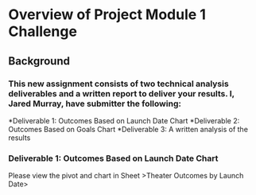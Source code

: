 # Overview of Project Module 1 Challenge
## Background
### This new assignment consists of two technical analysis deliverables and a written report to deliver your results. I, Jared Murray, have submitter the following:
*Deliverable 1: Outcomes Based on Launch Date Chart
*Deliverable 2: Outcomes Based on Goals Chart
*Deliverable 3: A written analysis of the results
### Deliverable 1: Outcomes Based on Launch Date Chart
Please view the pivot and chart in Sheet >Theater Outcomes by Launch Date>
